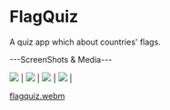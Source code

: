 # FlagQuiz
A quiz app which about countries' flags.

---ScreenShots & Media---

<img src="app/assets/1.png">  |  <img src="app/assets/2.png">  |
<img src="app/assets/3.png">  |  <img src="app/assets/4.png">  |

[flagquiz.webm](https://user-images.githubusercontent.com/102043234/229667247-b1f03bfb-592c-49f2-a1da-4ef8aaafbe0f.webm)

